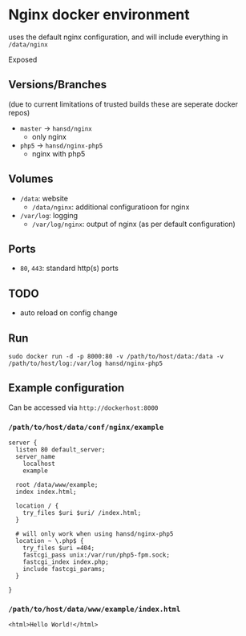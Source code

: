 Nginx docker environment
========================

uses the default nginx configuration, and will include everything in ```/data/nginx```

Exposed

Versions/Branches
-----------------
(due to current limitations of trusted builds these are seperate docker repos)

- `master` -> `hansd/nginx`
  - only nginx
- `php5` -> `hansd/nginx-php5`
  - nginx with php5


Volumes
-------

- `/data`: website
  - `/data/nginx`: additional configuratioon for nginx
- `/var/log`: logging
  - `/var/log/nginx`: output of nginx (as per default configuration) 

Ports
-----
- `80`, `443`: standard http(s) ports

TODO
----
- auto reload on config change

Run
---
```
sudo docker run -d -p 8000:80 -v /path/to/host/data:/data -v /path/to/host/log:/var/log hansd/nginx-php5
```

Example configuration 
---------------------

Can be accessed via ```http://dockerhost:8000```

### `/path/to/host/data/conf/nginx/example`

```
server {
  listen 80 default_server;
  server_name
    localhost
    example

  root /data/www/example;
  index index.html;

  location / {
    try_files $uri $uri/ /index.html;
  }

  # will only work when using hansd/nginx-php5
  location ~ \.php$ {
    try_files $uri =404;
    fastcgi_pass unix:/var/run/php5-fpm.sock;
    fastcgi_index index.php;
    include fastcgi_params;
  }

}
```

### `/path/to/host/data/www/example/index.html`

```
<html>Hello World!</html>
```
